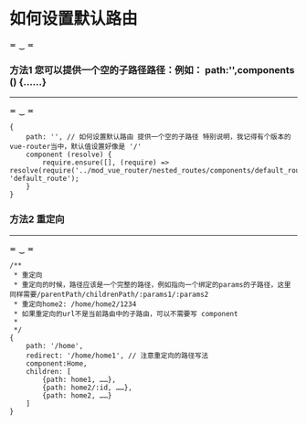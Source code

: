 # 如何设置默认路由

≖ ‿ ≖


### 方法1 您可以提供一个空的子路径路径：例如： path:'',components () {……} <br />
---
≖ ‿ ≖


```script
{
    path: '', // 如何设置默认路由 提供一个空的子路径 特别说明，我记得有个版本的vue-router当中，默认值设置好像是 '/'
    component (resolve) {
        require.ensure([], (require) => resolve(require('../mod_vue_router/nested_routes/components/default_route.vue')), 'default_route');
    }
}
```




### 方法2 重定向
---
≖ ‿ ≖

```script
/**
 * 重定向
 * 重定向的时候，路径应该是一个完整的路径，例如指向一个绑定的params的子路径，这里同样需要/parentPath/childrenPath/:params1/:params2
 * 重定向home2: /home/home2/1234
 * 如果重定向的url不是当前路由中的子路由，可以不需要写 component
 *
 */ 
{
    path: '/home',
    redirect: '/home/home1', // 注意重定向的路径写法
    component:Home,
    children: [
        {path: home1, ……},
        {path: home2/:id, ……},
        {path: home2, ……}
    ]
}
```

